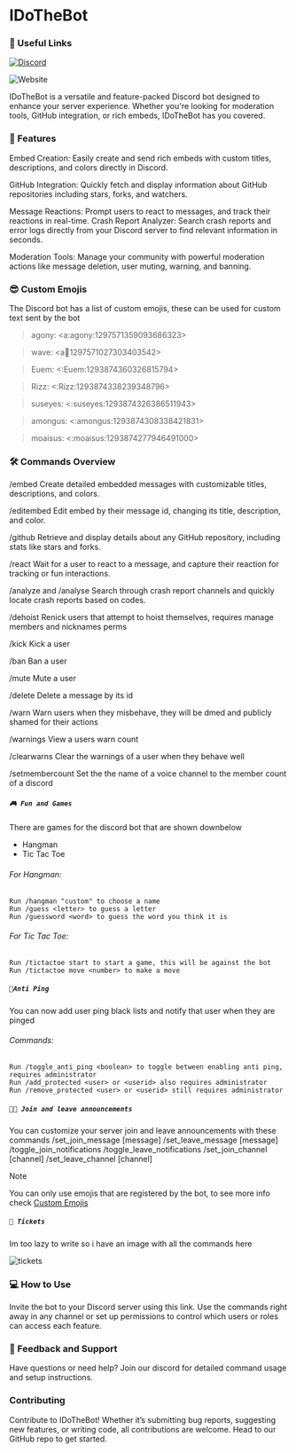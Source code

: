 # IDoTheBot

### 🔗 Useful Links
[![Discord](https://img.shields.io/discord/1201506549319864431?style=flat&logo=discord&logoSize=auto&label=Discord&color=0000ff)](https://discord.gg/asvf6Mvfsq)

![Website](https://img.shields.io/website?url=https%3A%2F%2Fidothehax.com&up_message=online&up_color=blue&down_message=down&down_color=red&style=flat&label=IDoTheHax)

IDoTheBot is a versatile and feature-packed Discord bot designed to enhance your server experience. Whether you're looking for moderation tools, GitHub integration, or rich embeds, IDoTheBot has you covered.

### 🌟 Features
Embed Creation: Easily create and send rich embeds with custom titles, descriptions, and colors directly in Discord.

GitHub Integration: Quickly fetch and display information about GitHub repositories including stars, forks, and watchers.

Message Reactions: Prompt users to react to messages, and track their reactions in real-time.
Crash Report Analyzer: Search crash reports and error logs directly from your Discord server to find relevant information in seconds.

Moderation Tools: Manage your community with powerful moderation actions like message deletion, user muting, warning, and banning.

### 😎 Custom Emojis

The Discord bot has a list of custom emojis, these can be used for custom text sent by the bot

> agony: <a:agony:1297571359093686323>

> wave: <a:wave:1297571027303403542>

> Euem: <:Euem:1293874360326815794>

> Rizz: <:Rizz:1293874338239348796>

> suseyes: <:suseyes:1293874326386511943>

> amongus: <:amongus:1293874308338421831>

> moaisus: <:moaisus:1293874277946491000>

### 🛠️ Commands Overview
/embed
Create detailed embedded messages with customizable titles, descriptions, and colors.

/editembed
Edit embed by their message id, changing its title, description, and color.

/github
Retrieve and display details about any GitHub repository, including stats like stars and forks.

/react
Wait for a user to react to a message, and capture their reaction for tracking or fun interactions.

/analyze and /analyse
Search through crash report channels and quickly locate crash reports based on codes.

/dehoist
Renick users that attempt to hoist themselves, requires manage members and nicknames perms

/kick
Kick a user

/ban
Ban a user

/mute 
Mute a user

/delete
Delete a message by its id

/warn
Warn users when they misbehave, they will be dmed and publicly shamed for their actions

/warnings
View a users warn count

/clearwarns
Clear the warnings of a user when they behave well

/setmembercount
Set the the name of a voice channel to the member count of a discord
##### ```🎮 Fun and Games```
There are games for the discord bot that are shown downbelow

- Hangman
- Tic Tac Toe

###### For Hangman:
    Run /hangman "custom" to choose a name
    Run /guess <letter> to guess a letter
    Run /guessword <word> to guess the word you think it is

###### For Tic Tac Toe:
    Run /tictactoe start to start a game, this will be against the bot
    Run /tictactoe move <number> to make a move

##### ```🛑Anti Ping```
You can now add user ping black lists and notify that user when they are pinged

###### Commands:
    Run /toggle_anti_ping <boolean> to toggle between enabling anti ping, requires administrator
    Run /add_protected <user> or <userid> also requires administrator
    Run /remove_protected <user> or <userid> still requires administrator

##### ```👋🏾 Join and leave announcements```

You can customize your server join and leave announcements with these commands
    /set_join_message [message]
    /set_leave_message [message]
    /toggle_join_notifications 
    /toggle_leave_notifications 
    /set_join_channel [channel]
    /set_leave_channel [channel]

> [!NOTE]
> You can only use emojis that are registered by the bot, to see more info check [Custom Emojis](#😎-Custom-Emojis)

##### ```🎫 Tickets```

Im too lazy to write so i have an image with all the commands here

![tickets](https://github.com/IDoTheHax/IDoTheBot/blob/main/tickets.png?raw=true)

### 💻 How to Use
Invite the bot to your Discord server using this link.
Use the commands right away in any channel or set up permissions to control which users or roles can access each feature.

### 💬 Feedback and Support
Have questions or need help? Join our discord  for detailed command usage and setup instructions.

### Contributing
Contribute to IDoTheBot! Whether it’s submitting bug reports, suggesting new features, or writing code, all contributions are welcome. Head to our GitHub repo to get started.

